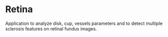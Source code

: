 # Retina

Application to analyze disk, cup, vessels parameters and to detect multiple sclerosis features on retinal fundus images.
